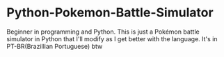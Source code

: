 # Python-Pokemon-Battle-Simulator
Beginner in programming and Python. This is just a Pokémon battle simulator in Python that I'll modify as I get better with the language.
It's in PT-BR(Brazillian Portuguese) btw
